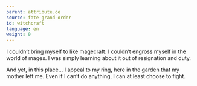 ```yaml
---
parent: attribute.ce
source: fate-grand-order
id: witchcraft
language: en
weight: 0
---
```


I couldn’t bring myself to like magecraft.
I couldn’t engross myself in the world of mages.
I was simply learning about it out of resignation and duty.

And yet, in this place…
I appeal to my ring, here in the garden that my mother left me.
Even if I can’t do anything, I can at least choose to fight.

